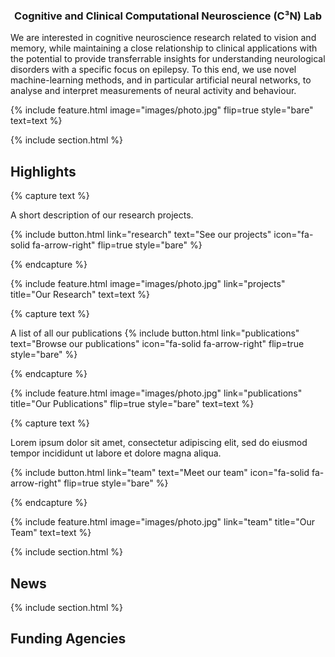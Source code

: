 ---
---
<div style="text-align: center; justify-content: center;">

<h3>Cognitive and Clinical Computational Neuroscience (C³N) Lab </h3>
</div>
<p>We are interested in cognitive neuroscience research related to vision and memory, while maintaining a close relationship to clinical applications with the potential to provide transferrable insights for understanding neurological disorders with a specific focus on epilepsy. To this end, we use novel machine-learning methods, and in particular artificial neural networks, to analyse and interpret measurements of neural activity and behaviour. </p>

{%
  include feature.html
  image="images/photo.jpg"
  flip=true
  style="bare"
  text=text
%}

{% include section.html %}

## Highlights

{% capture text %}

A short description of our research projects.

{%
  include button.html
  link="research"
  text="See our projects"
  icon="fa-solid fa-arrow-right"
  flip=true
  style="bare"
%}

{% endcapture %}

{%
  include feature.html
  image="images/photo.jpg"
  link="projects"
  title="Our Research"
  text=text
%}

{% capture text %}

A list of all our publications
{%
  include button.html
  link="publications"
  text="Browse our publications"
  icon="fa-solid fa-arrow-right"
  flip=true
  style="bare"
%}

{% endcapture %}

{%
  include feature.html
  image="images/photo.jpg"
  link="publications"
  title="Our Publications"
  flip=true
  style="bare"
  text=text
%}

{% capture text %}

Lorem ipsum dolor sit amet, consectetur adipiscing elit, sed do eiusmod tempor incididunt ut labore et dolore magna aliqua.

{%
  include button.html
  link="team"
  text="Meet our team"
  icon="fa-solid fa-arrow-right"
  flip=true
  style="bare"
%}

{% endcapture %}

{%
  include feature.html
  image="images/photo.jpg"
  link="team"
  title="Our Team"
  text=text
%}

{% include section.html %}

## News

{% include section.html %}
## Funding Agencies



